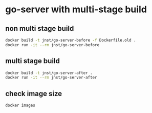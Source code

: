 # go-server with multi-stage build

## non multi stage build

```bash
docker build -t jnst/go-server-before -f Dockerfile.old .
docker run -it --rm jnst/go-server-before
```

## multi stage build

```bash
docker build -t jnst/go-server-after .
docker run -it --rm jnst/go-server-after
```

## check image size

```bash
docker images
```

